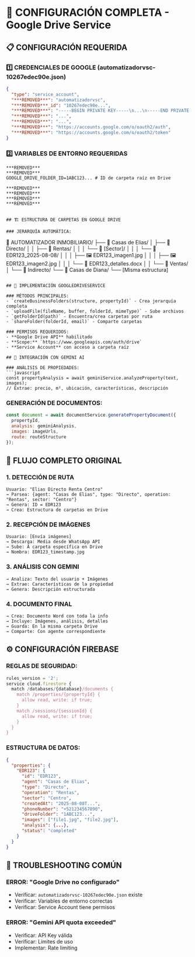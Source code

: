 # 🔧 CONFIGURACIÓN COMPLETA - Google Drive Service

## 📋 CONFIGURACIÓN REQUERIDA

### 1️⃣ CREDENCIALES DE GOOGLE (automatizadorvsc-10267edec90e.json)
```json
{
  "type": "service_account",
  "***REMOVED***": "automatizadorvsc",
  "***REMOVED***_id": "10267edec90e...",
  "***REMOVED***": "-----BEGIN PRIVATE KEY-----\n...\n-----END PRIVATE KEY-----\n",
  "***REMOVED***": "...",
  "***REMOVED***": "...",
  "***REMOVED***": "https://accounts.google.com/o/oauth2/auth",
  "***REMOVED***": "https://accounts.google.com/o/oauth2/token"
}
```

### 2️⃣ VARIABLES DE ENTORNO REQUERIDAS
```env
***REMOVED***
***REMOVED***
GOOGLE_DRIVE_FOLDER_ID=1ABC123... # ID de carpeta raíz en Drive

***REMOVED***
***REMOVED***
***REMOVED***
***REMOVED***


## 🏗️ ESTRUCTURA DE CARPETAS EN GOOGLE DRIVE

### JERARQUÍA AUTOMÁTICA:
```
📁 AUTOMATIZADOR INMOBILIARIO/
├── 📁 Casas de Elias/
│   ├── 📁 Directo/
│   │   ├── 📁 Rentas/
│   │   │   └── 📁 [Sector]/
│   │   │       └── 📁 EDR123_2025-08-08/
│   │   │           ├── 🖼️ EDR123_imagen1.jpg
│   │   │           ├── 🖼️ EDR123_imagen2.jpg
│   │   │           └── 📄 EDR123_detalles.docx
│   │   └── 📁 Ventas/
│   └── 📁 Indirecto/
└── 📁 Casas de Diana/
    └── [Misma estructura]
```

## 🔧 IMPLEMENTACIÓN GOOGLEDRIVESERVICE

### MÉTODOS PRINCIPALES:
- `createBusinessFolders(structure, propertyId)` - Crea jerarquía completa
- `uploadFile(fileName, buffer, folderId, mimeType)` - Sube archivos
- `getFolderId(path)` - Encuentra/crea carpetas por ruta
- `shareFolder(folderId, email)` - Comparte carpetas

### PERMISOS REQUERIDOS:
- **Google Drive API** habilitado
- **Scope:** `https://www.googleapis.com/auth/drive`
- **Service Account** con acceso a carpeta raíz

## 🤖 INTEGRACIÓN CON GEMINI AI

### ANÁLISIS DE PROPIEDADES:
```javascript
const propertyAnalysis = await geminiService.analyzeProperty(text, images);
// Extrae: precio, m², ubicación, características, descripción
```

### GENERACIÓN DE DOCUMENTOS:
```javascript
const document = await documentService.generatePropertyDocument({
  propertyId,
  analysis: geminiAnalysis,
  images: imageUrls,
  route: routeStructure
});
```

## 🔄 FLUJO COMPLETO ORIGINAL

### 1. DETECCIÓN DE RUTA
```
Usuario: "Elias Directo Renta Centro"
→ Parsea: {agent: "Casas de Elias", type: "Directo", operation: "Rentas", sector: "Centro"}
→ Genera: ID = EDR123
→ Crea: Estructura de carpetas en Drive
```

### 2. RECEPCIÓN DE IMÁGENES  
```
Usuario: [Envía imágenes]
→ Descarga: Media desde WhatsApp API
→ Sube: A carpeta específica en Drive
→ Nombra: EDR123_timestamp.jpg
```

### 3. ANÁLISIS CON GEMINI
```
→ Analiza: Texto del usuario + Imágenes
→ Extrae: Características de la propiedad
→ Genera: Descripción estructurada
```

### 4. DOCUMENTO FINAL
```
→ Crea: Documento Word con toda la info
→ Incluye: Imágenes, análisis, detalles
→ Guarda: En la misma carpeta Drive
→ Comparte: Con agente correspondiente
```

## ⚙️ CONFIGURACIÓN FIREBASE

### REGLAS DE SEGURIDAD:
```javascript
rules_version = '2';
service cloud.firestore {
  match /databases/{database}/documents {
    match /properties/{propertyId} {
      allow read, write: if true;
    }
    match /sessions/{sessionId} {
      allow read, write: if true;
    }
  }
}
```

### ESTRUCTURA DE DATOS:
```json
{
  "properties": {
    "EDR123": {
      "id": "EDR123",
      "agent": "Casas de Elias",
      "type": "Directo", 
      "operation": "Rentas",
      "sector": "Centro",
      "createdAt": "2025-08-08T...",
      "phoneNumber": "+521234567890",
      "driveFolder": "1ABC123...",
      "images": ["file1.jpg", "file2.jpg"],
      "analysis": {...},
      "status": "completed"
    }
  }
}
```

## 🚨 TROUBLESHOOTING COMÚN

### ERROR: "Google Drive no configurado"
- Verificar: `automatizadorvsc-10267edec90e.json` existe
- Verificar: Variables de entorno correctas
- Verificar: Service Account tiene permisos


### ERROR: "Gemini API quota exceeded"
- Verificar: API Key válida
- Verificar: Límites de uso
- Implementar: Rate limiting


